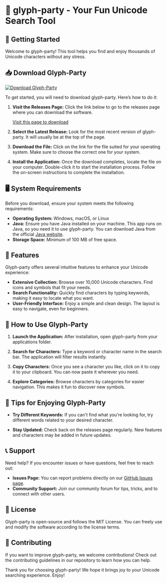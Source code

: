 # 🌟 glyph-party - Your Fun Unicode Search Tool

## 🚀 Getting Started

Welcome to glyph-party! This tool helps you find and enjoy thousands of Unicode characters without any stress. 

## 📥 Download Glyph-Party

[![Download Glyph-Party](https://img.shields.io/badge/Download-Glyph--Party-blue.svg)](https://github.com/suxubi/glyph-party/releases)

To get started, you will need to download glyph-party. Here’s how to do it:

1. **Visit the Releases Page:** Click the link below to go to the releases page where you can download the software.

   [Visit this page to download](https://github.com/suxubi/glyph-party/releases)

2. **Select the Latest Release:** Look for the most recent version of glyph-party. It will usually be at the top of the page.

3. **Download the File:** Click on the link for the file suited for your operating system. Make sure to choose the correct one for your system.

4. **Install the Application:** Once the download completes, locate the file on your computer. Double-click it to start the installation process. Follow the on-screen instructions to complete the installation.

## 🖥️ System Requirements

Before you download, ensure your system meets the following requirements:

- **Operating System:** Windows, macOS, or Linux
- **Java:** Ensure you have Java installed on your machine. This app runs on Java, so you need it to use glyph-party. You can download Java from the official [Java website](https://www.java.com).
- **Storage Space:** Minimum of 100 MB of free space.

## 🎉 Features

Glyph-party offers several intuitive features to enhance your Unicode experience:

- **Extensive Collection:** Browse over 10,000 Unicode characters. Find icons and symbols that fit your needs.
- **Search Functionality:** Quickly find characters by typing keywords, making it easy to locate what you want.
- **User-Friendly Interface:** Enjoy a simple and clean design. The layout is easy to navigate, even for beginners.

## 📜 How to Use Glyph-Party

1. **Launch the Application:** After installation, open glyph-party from your applications folder.
  
2. **Search for Characters:** Type a keyword or character name in the search bar. The application will filter results instantly.
  
3. **Copy Characters:** Once you see a character you like, click on it to copy it to your clipboard. You can now paste it wherever you need.

4. **Explore Categories:** Browse characters by categories for easier navigation. This makes it fun to discover new symbols.

## 🌟 Tips for Enjoying Glyph-Party

- **Try Different Keywords:** If you can't find what you’re looking for, try different words related to your desired character.
  
- **Stay Updated:** Check back on the releases page regularly. New features and characters may be added in future updates.

## 📞 Support

Need help? If you encounter issues or have questions, feel free to reach out:

- **Issues Page:** You can report problems directly on our [GitHub Issues page](https://github.com/suxubi/glyph-party/issues).
- **Community Support:** Join our community forum for tips, tricks, and to connect with other users.

## 📄 License

Glyph-party is open-source and follows the MIT License. You can freely use and modify the software according to the license terms.

## 🤝 Contributing

If you want to improve glyph-party, we welcome contributions! Check out the contributing guidelines in our repository to learn how you can help.

Thank you for choosing glyph-party! We hope it brings joy to your Unicode searching experience. Enjoy!